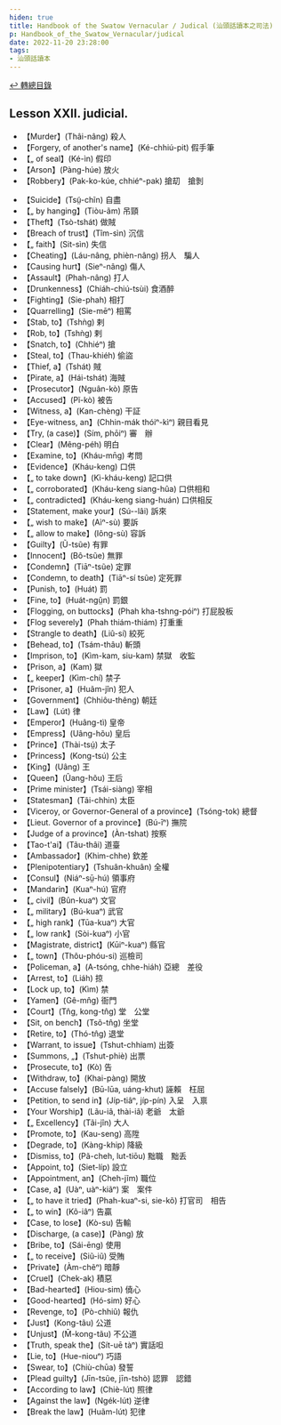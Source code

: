 ```yaml
---
hiden: true
title: Handbook of the Swatow Vernacular / Judical (汕頭話讀本之司法)
p: Handbook_of_the_Swatow_Vernacular/judical
date: 2022-11-20 23:28:00
tags: 
- 汕頭話讀本
---
```


[↩️ 轉總目錄](/Handbook_of_the_Swatow_Vernacular)

## Lesson XXII. judicial.

* 【Murder】(Thâi-nâng) 殺人
* 【Forgery, of another's name】(Ké-chhiú-pit) 假手筆
* 【„ of seal】(Ké-ìn) 假印
* 【Arson】(Pàng-húe) 放火
* 【Robbery】(Pak-ko-kúe, chhiéⁿ-pak) 搶刧　搶剝
<!--more-->
* 【Suicide】(Tsṳ̃-chĩn) 自盡
* 【„ by hanging】(Tiòu-ãm) 吊頸
* 【Theft】(Tsò-tshát) 做賊
* 【Breach of trust】(Tîm-sìn) 沉信
* 【„ faith】(Sit-sìn) 失信
* 【Cheating】(Láu-nâng, phièn-nâng) 拐人　騙人
* 【Causing hurt】(Sieⁿ-nâng) 傷人
* 【Assault】(Phah-nâng) 打人
* 【Drunkenness】(Chiáh-chiú-tsùi) 食酒醉
* 【Fighting】(Sie-phah) 相打
* 【Quarrelling】(Sie-mēⁿ) 相罵
* 【Stab, to】(Tshǹg) 剌
* 【Rob, to】(Tshǹg) 剌
* 【Snatch, to】(Chhiéⁿ) 搶
* 【Steal, to】(Thau-khiéh) 偷盜
* 【Thief, a】(Tshát) 賊
* 【Pirate, a】(Hái-tshát) 海賊
* 【Prosecutor】(Nguân-kò) 原告
* 【Accused】(Pĩ-kò) 被告
* 【Witness, a】(Kan-chèng) 干証
* 【Eye-witness, an】(Chhin-mák thóiⁿ-kìⁿ) 親目看見
* 【Try, (a case)】(Sím, phōiⁿ) 審　辦
* 【Clear】(Mêng-péh) 明白
* 【Examine, to】(Kháu-mn̄g) 考問
* 【Evidence】(Kháu-keng) 口供
* 【„ to take down】(Kì-kháu-keng) 記口供
* 【„ corroborated】(Kháu-keng siang-hûa) 口供相和
* 【„ contradicted】(Kháu-keng siang-huán) 口供相反
* 【Statement, make your】(Sú--lâi) 訴來
* 【„ wish to make】(Aìⁿ-sù) 要訴
* 【„ allow to make】(Iông-sù) 容訴
* 【Guilty】(Ũ-tsũe) 有罪
* 【Innocent】(Bô-tsũe) 無罪
* 【Condemn】(Tiāⁿ-tsũe) 定罪
* 【Condemn, to death】(Tiāⁿ-sí tsũe) 定死罪
* 【Punish, to】(Huát) 罰
* 【Fine, to】(Huát-ngṳ̂n) 罰銀
* 【Flogging, on buttocks】(Phah kha-tshng-póiⁿ) 打屁股板
* 【Flog severely】(Phah thiám-thiám) 打重重
* 【Strangle to death】(Liû-sí) 絞死
* 【Behead, to】(Tsám-thâu) 斬頭
* 【Imprison, to】(Kìm-kam, siu-kam) 禁獄　收監
* 【Prison, a】(Kam) 獄
* 【„ keeper】(Kìm-chí) 禁子
* 【Prisoner, a】(Huãm-jîn) 犯人
* 【Government】(Chhiôu-thêng) 朝廷
* 【Law】(Lút) 律
* 【Emperor】(Huâng-tì) 皇帝
* 【Empress】(Uâng-hõu) 皇后
* 【Prince】(Thài-tsṳ́) 太子
* 【Princess】(Kong-tsú) 公主
* 【King】(Uâng) 王
* 【Queen】(Ûang-hõu) 王后
* 【Prime minister】(Tsái-siàng) 宰相
* 【Statesman】(Tãi-chhin) 太臣
* 【Viceroy, or Governor-General of a province】(Tsóng-tok) 總督
* 【Lieut. Governor of a province】(Bú-īⁿ) 撫院
* 【Judge of a province】(Àn-tshat) 按察
* 【Tao-t'ai】(Tãu-thâi) 道臺
* 【Ambassador】(Khim-chhe) 欽差
* 【Plenipotentiary】(Tshuân-khuân) 全權
* 【Consul】(Niáⁿ-sṳ̄-hú) 領事府
* 【Mandarin】(Kuaⁿ-hú) 官府
* 【„ civil】(Bûn-kuaⁿ) 文官
* 【„ military】(Bú-kuaⁿ) 武官
* 【„ high rank】(Tūa-kuaⁿ) 大官
* 【„ low rank】(Sòi-kuaⁿ) 小官
* 【Magistrate, district】(Kūiⁿ-kuaⁿ) 縣官
* 【„ town】(Thôu-phóu-si) 巡檢司
* 【Policeman, a】(A-tsóng, chhe-hiáh) 亞總　差役
* 【Arrest, to】(Liáh) 掠
* 【Lock up, to】(Kìm) 禁
* 【Yamen】(Gê-mn̂g) 衙門
* 【Court】(Tn̂g, kong-tn̂g) 堂　公堂
* 【Sit, on bench】(Tsõ-tn̂g) 坐堂
* 【Retire, to】(Thó-tn̂g) 退堂
* 【Warrant, to issue】(Tshut-chhiam) 出簽
* 【Summons, „】(Tshut-phiè) 出票
* 【Prosecute, to】(Kò) 告
* 【Withdraw, to】(Khai-pàng) 開放
* 【Accuse falsely】(Bū-lūa, uáng-khut) 誣賴　枉屈
* 【Petition, to send in】(Jíp-tiâⁿ, jíp-pín) 入呈　入禀
* 【Your Worship】(Lãu-iâ, thài-iâ) 老爺　太爺
* 【„ Excellency】(Tãi-jîn) 大人
* 【Promote, to】(Kau-seng) 高陞
* 【Degrade, to】(Kàng-khip) 降級
* 【Dismiss, to】(Pã-cheh, lut-tiōu) 黜職　黜丢
* 【Appoint, to】(Siet-líp) 設立
* 【Appointment, an】(Cheh-jĩm) 職位
* 【Case, a】(Uàⁿ, uàⁿ-kiãⁿ) 案　案件
* 【„ to have it tried】(Phah-kuaⁿ-si, sie-kõ) 打官司　相告
* 【„ to win】(Kõ-iâⁿ) 告贏
* 【Case, to lose】(Kò-su) 告輸
* 【Discharge, (a case)】(Pàng) 放
* 【Bribe, to】(Sái-ēng) 使用
* 【„ to receive】(Siũ-iũ) 受賄
* 【Private】(Àm-chẽⁿ) 暗靜
* 【Cruel】(Chek-ak) 積惡
* 【Bad-hearted】(Hiou-sim) 僥心
* 【Good-hearted】(Hó-sim) 好心
* 【Revenge, to】(Pò-chhiû) 報仇
* 【Just】(Kong-tãu) 公道
* 【Unjust】(M̄-kong-tãu) 不公道
* 【Truth, speak the】(Sít-uē tàⁿ) 實話呾
* 【Lie, to】(Hue-niouⁿ) 巧語
* 【Swear, to】(Chiù-chūa) 發誓
* 【Plead guilty】(Jīn-tsũe, jīn-tshò) 認罪　認錯
* 【According to law】(Chiè-lút) 照律
* 【Against the law】(Ngék-lút) 逆律
* 【Break the law】(Huãm-lút) 犯律
